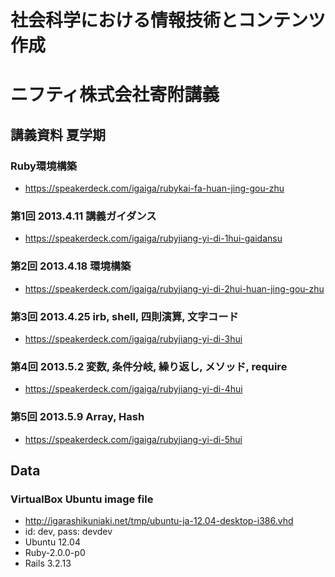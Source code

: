 # 社会科学における情報技術とコンテンツ作成
# ニフティ株式会社寄附講義

## 講義資料 夏学期

### Ruby環境構築
- https://speakerdeck.com/igaiga/rubykai-fa-huan-jing-gou-zhu

### 第1回 2013.4.11 講義ガイダンス
- https://speakerdeck.com/igaiga/rubyjiang-yi-di-1hui-gaidansu

### 第2回 2013.4.18 環境構築
- https://speakerdeck.com/igaiga/rubyjiang-yi-di-2hui-huan-jing-gou-zhu

### 第3回 2013.4.25 irb, shell, 四則演算, 文字コード
- https://speakerdeck.com/igaiga/rubyjiang-yi-di-3hui

### 第4回 2013.5.2 変数, 条件分岐, 繰り返し, メソッド, require
- https://speakerdeck.com/igaiga/rubyjiang-yi-di-4hui

### 第5回 2013.5.9 Array, Hash
- https://speakerdeck.com/igaiga/rubyjiang-yi-di-5hui

## Data
### VirtualBox Ubuntu image file
- http://igarashikuniaki.net/tmp/ubuntu-ja-12.04-desktop-i386.vhd
- id: dev, pass: devdev
- Ubuntu 12.04
- Ruby-2.0.0-p0
- Rails 3.2.13
